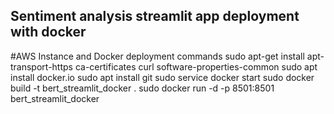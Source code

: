 ## Sentiment analysis streamlit app deployment with docker
#AWS Instance and Docker deployment commands
sudo apt-get install apt-transport-https ca-certificates curl software-properties-common
sudo apt  install docker.io 
sudo apt install git
sudo service docker start
sudo docker build -t bert_streamlit_docker .
sudo docker run -d -p 8501:8501 bert_streamlit_docker
